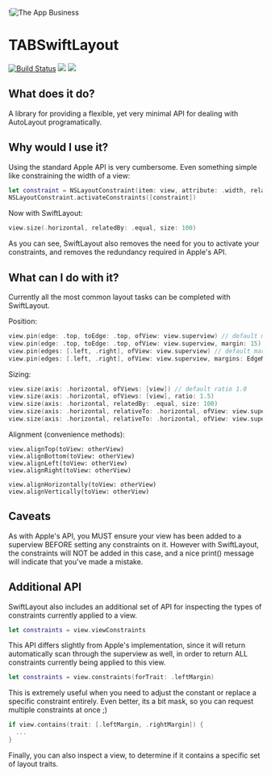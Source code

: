 !![The App Business](assets/logo.png)

# TABSwiftLayout

[![Build Status](https://travis-ci.org/theappbusiness/TABSwiftLayout.svg?branch=master)](https://travis-ci.org/theappbusiness/TABSwiftLayout)
[![](https://img.shields.io/cocoapods/v/TABSwiftLayout.svg)](https://cocoapods.org/pods/TABSwiftLayout)
[![](https://img.shields.io/cocoapods/p/TABSwiftLayout.svg?style=flat)](https://cocoapods.org/pods/TABSwiftLayout)

## What does it do?

A library for providing a flexible, yet very minimal API for dealing with AutoLayout programatically.

## Why would I use it?

Using the standard Apple API is very cumbersome. Even something simple like constraining the width of a view:

```swift
let constraint = NSLayoutConstraint(item: view, attribute: .width, relatedBy: .equal, toItem: view, attribute: .width, multiplier: 1, constant: 100)
NSLayoutConstraint.activateConstraints([constraint])
```

Now with SwiftLayout:

```swift
view.size(.horizontal, relatedBy: .equal, size: 100)
```

As you can see, SwiftLayout also removes the need for you to activate your constraints, and removes the redundancy required in Apple's API.

## What can I do with it?

Currently all the most common layout tasks can be completed with SwiftLayout.

Position:

```swift
view.pin(edge: .top, toEdge: .top, ofView: view.superview) // default margin 0
view.pin(edge: .top, toEdge: .top, ofView: view.superview, margin: 15)
view.pin(edges: [.left, .right], ofView: view.superview) // default margins (0, 0, 0, 0)
view.pin(edges: [.left, .right], ofView: view.superview, margins: EdgeMargins(top: 0, left: 15, bottom: 0, right: 15))
```

Sizing:

```swift
view.size(axis: .horizontal, ofViews: [view]) // default ratio 1.0
view.size(axis: .horizontal, ofViews: [view], ratio: 1.5)
view.size(axis: .horizontal, relatedBy: .equal, size: 100)
view.size(axis: .horizontal, relativeTo: .horizontal, ofView: view.superview) // default ratio 1.0
view.size(axis: .horizontal, relativeTo: .horizontal, ofView: view.superview, ratio: 0.5)
```

Alignment (convenience methods):

```
view.alignTop(toView: otherView)
view.alignBottom(toView: otherView)
view.alignLeft(toView: otherView)
view.alignRight(toView: otherView)

view.alignHorizontally(toView: otherView)
view.alignVertically(toView: otherView)
```

## Caveats

As with Apple's API, you MUST ensure your view has been added to a superview BEFORE setting any constraints on it. However with SwiftLayout, the constraints will NOT be added in this case, and a nice print() message will indicate that you've made a mistake.

## Additional API

SwiftLayout also includes an additional set of API for inspecting the types of constraints currently applied to a view. 

```swift
let constraints = view.viewConstraints
```

This API differs slightly from Apple's implementation, since it will return automatically scan through the superview as well, in order to return ALL constraints currently being applied to this view.

```swift
let constraints = view.constraints(forTrait: .leftMargin)
```

This is extremely useful when you need to adjust the constant or replace a specific constraint entirely. Even better, its a bit mask, so you can request multiple constraints at once ;)

```swift
if view.contains(trait: [.leftMargin, .rightMargin]) {
  ...
}
```

Finally, you can also inspect a view, to determine if it contains a specific set of layout traits.
